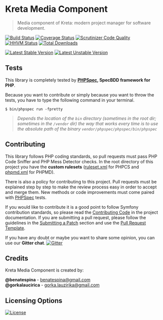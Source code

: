 # Kreta Media Component
> Media component of Kreta: modern project manager for software development.

[![Build Status](https://travis-ci.org/kreta/Media.svg?branch=master)](https://travis-ci.org/kreta/Media)
[![Coverage Status](https://img.shields.io/coveralls/kreta/Media.svg)](https://coveralls.io/r/kreta/Media)
[![Scrutinizer Code Quality](https://scrutinizer-ci.com/g/kreta/Media/badges/quality-score.png?b=master)](https://scrutinizer-ci.com/g/kreta/Media/?branch=master)
[![HHVM Status](http://hhvm.h4cc.de/badge/kreta/media.svg)](http://hhvm.h4cc.de/package/kreta/media)
[![Total Downloads](https://poser.pugx.org/kreta/media/downloads)](https://packagist.org/packages/kreta/media)

[![Latest Stable Version](https://poser.pugx.org/kreta/media/v/stable.svg)](https://packagist.org/packages/kreta/media)
[![Latest Unstable Version](https://poser.pugx.org/kreta/media/v/unstable.svg)](https://packagist.org/packages/kreta/media)

Tests
-----

This library is completely tested by **[PHPSpec][1], SpecBDD framework for PHP**.

Because you want to contribute or simply because you want to throw the tests, you have to type the following command
in your terminal.

    $ bin/phpspec run -fpretty

>*Depends the location of the `bin` directory (sometimes in the root dir; sometimes in the `/vendor` dir) the way that
works every time is to use the absolute path of the binary `vendor/phpspec/phpspec/bin/phpspec`*

Contributing
------------

This library follows PHP coding standards, so pull requests must pass PHP Code Sniffer and PHP Mess Detector
checks. In the root directory of this project you have the **custom rulesets** ([ruleset.xml]() for PHPCS and
[phpmd.xml]() for PHPMD).

There is also a policy for contributing to this project. Pull requests must
be explained step by step to make the review process easy in order to
accept and merge them. New methods or code improvements must come paired with [PHPSpec][1] tests.

If you would like to contribute it is a good point to follow Symfony contribution standards,
so please read the [Contributing Code][2] in the project
documentation. If you are submitting a pull request, please follow the guidelines
in the [Submitting a Patch][3] section and use the [Pull Request Template][4].

If you have any doubt or maybe you want to share some opinion, you can use our **Gitter chat**.
[![Gitter](https://badges.gitter.im/Join%20Chat.svg)](https://gitter.im/kreta/kreta?utm_source=badge&utm_medium=badge&utm_campaign=pr-badge&utm_content=badge)

[1]: http://www.phpspec.net/
[2]: http://symfony.com/doc/current/contributing/code/index.html
[3]: http://symfony.com/doc/current/contributing/code/patches.html#check-list
[4]: http://symfony.com/doc/current/contributing/code/patches.html#make-a-pull-request

Credits
-------
Kreta Media Component is created by:
>
**@benatespina** - [benatespina@gmail.com](mailto:benatespina@gmail.com)<br/>
**@gorkalaucirica** - [gorka.lauzirika@gmail.com](mailto:gorka.lauzirika@gmail.com)

Licensing Options
-----------------
[![License](https://poser.pugx.org/kreta/media/license.svg)](https://github.com/kreta/kreta/blob/master/LICENSE)

